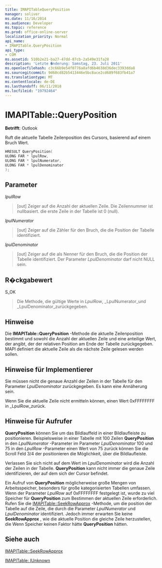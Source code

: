 ```yaml
---
title: IMAPITableQueryPosition
manager: soliver
ms.date: 11/16/2014
ms.audience: Developer
ms.topic: reference
ms.prod: office-online-server
localization_priority: Normal
api_name:
- IMAPITable.QueryPosition
api_type:
- COM
ms.assetid: 510b2e21-ba27-47dd-87cb-2a549e31fa28
description: 'Letzte �nderung: Samstag, 23. Juli 2011'
ms.openlocfilehash: c3c66b9e54f0776a8afd6b4638d36dec3393dda8
ms.sourcegitcommit: 9d60cd82b5413446e5bc8ace2cd689f683fb41a7
ms.translationtype: MT
ms.contentlocale: de-DE
ms.lasthandoff: 06/11/2018
ms.locfileid: "19792464"
---
```

# <a name="imapitablequeryposition"></a>IMAPITable::QueryPosition

  
  
**Betrifft**: Outlook 
  
Ruft die aktuelle Tabelle Zeilenposition des Cursors, basierend auf einem Bruch Wert.
  
```cpp
HRESULT QueryPosition(
ULONG FAR * lpulRow,
ULONG FAR * lpulNumerator,
ULONG FAR * lpulDenominator
);
```

## <a name="parameters"></a>Parameter

 _lpulRow_
  
> [out] Zeiger auf die Anzahl der aktuellen Zeile. Die Zeilennummer ist nullbasiert. die erste Zeile in der Tabelle ist 0 (null). 
    
 _lpulNumerator_
  
> [out] Zeiger auf die Zähler für den Bruch, die die Position der Tabelle identifiziert.
    
 _lpulDenominator_
  
> [out] Zeiger auf die als Nenner für den Bruch, die die Position der Tabelle identifiziert. Der Parameter _LpulDenominator_ darf nicht NULL sein. 
    
## <a name="return-value"></a>R�ckgabewert

S_OK 
  
> Die Methode, die gültige Werte in _LpulRow_, _LpulNumerator_und _LpulDenominator_zurückgegeben.
    
## <a name="remarks"></a>Hinweise

Die **IMAPITable::QueryPosition** -Methode die aktuelle Zeilenposition bestimmt und sowohl die Anzahl der aktuellen Zeile und eine anteilige Wert, der angibt, der der relativen Position am Ende der Tabelle zurückgegeben. MAPI definiert die aktuelle Zeile als die nächste Zeile gelesen werden sollen. 
  
## <a name="notes-to-implementers"></a>Hinweise für Implementierer

Sie müssen nicht die genaue Anzahl der Zeilen in der Tabelle für den Parameter _LpulDenominator_ zurückgegeben. Es kann eine Annäherung sein. 
  
Wenn Sie die aktuelle Zeile nicht ermitteln können, einen Wert 0xFFFFFFFF in _LpulRow_zurück.
  
## <a name="notes-to-callers"></a>Hinweise für Aufrufer

**QueryPosition** können Sie um das Bildlauffeld in einer Bildlaufleiste zu positionieren. Beispielsweise in einer Tabelle mit 100 Zeilen **QueryPosition** in den _LpulNumerator_ -Parameter im Parameter _LpulDenominator_ 100 und 75 in den _LpulRow_ -Parameter einen Wert von 75 zurück können Sie die Scroll Feld 3/4 der positionieren die Möglichkeit, über die Bildlaufleiste. 
  
Verlassen Sie sich nicht auf dem Wert im _LpulDenominator_ wird die Anzahl der Zeilen in der Tabelle. **QueryPosition** kann nicht immer die genaue Zeile identifizieren, der auf dem sich der Cursor befindet. 
  
Ein Aufruf von **QueryPosition** möglicherweise große Mengen von Arbeitsspeicher, besonders für große kategorisierten Tabellen umfassen. Wenn der Parameter _LpulRow_ auf 0xFFFFFFFF festgelegt ist, wurde zu viel Speicher für **QueryPosition** zum Bestimmen der aktuellen Zeile erforderlich. Rufen Sie die [IMAPITable::SeekRowApprox](imapitable-seekrowapprox.md) -Methode, um die position der Tabelle auf die Zeile, die durch die Parameter _LpulNumerator_ und _LpulDenominator_ identifiziert. Jedoch immer erwarten Sie keine **SeekRowApprox** , wie die aktuelle Position die gleiche Zeile herzustellen, die Wenn Speicher keinen Faktor hätte **QueryPosition** hätten. 
  
## <a name="see-also"></a>Siehe auch



[IMAPITable::SeekRowApprox](imapitable-seekrowapprox.md)
  
[IMAPITable: IUnknown](imapitableiunknown.md)

